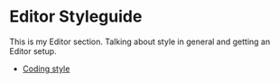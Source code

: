 # Editor Styleguide

This is my Editor section. Talking about style in general and getting an Editor setup.

* [Coding style](./style.md)
